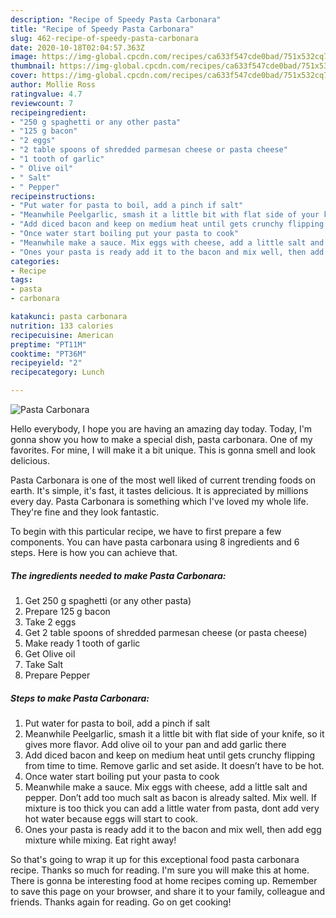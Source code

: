 ```yaml
---
description: "Recipe of Speedy Pasta Carbonara"
title: "Recipe of Speedy Pasta Carbonara"
slug: 462-recipe-of-speedy-pasta-carbonara
date: 2020-10-18T02:04:57.363Z
image: https://img-global.cpcdn.com/recipes/ca633f547cde0bad/751x532cq70/pasta-carbonara-recipe-main-photo.jpg
thumbnail: https://img-global.cpcdn.com/recipes/ca633f547cde0bad/751x532cq70/pasta-carbonara-recipe-main-photo.jpg
cover: https://img-global.cpcdn.com/recipes/ca633f547cde0bad/751x532cq70/pasta-carbonara-recipe-main-photo.jpg
author: Mollie Ross
ratingvalue: 4.7
reviewcount: 7
recipeingredient:
- "250 g spaghetti or any other pasta"
- "125 g bacon"
- "2 eggs"
- "2 table spoons of shredded parmesan cheese or pasta cheese"
- "1 tooth of garlic"
- " Olive oil"
- " Salt"
- " Pepper"
recipeinstructions:
- "Put water for pasta to boil, add a pinch if salt"
- "Meanwhile Peelgarlic, smash it a little bit with flat side of your knife, so it gives more flavor. Add olive oil to your pan and add garlic there"
- "Add diced bacon and keep on medium heat until gets crunchy flipping from time to time. Remove garlic and set aside. It doesn’t have to be hot."
- "Once water start boiling put your pasta to cook"
- "Meanwhile make a sauce. Mix eggs with cheese, add a little salt and pepper. Don’t add too much salt as bacon is already salted. Mix well. If mixture is too thick you can add a little water from pasta, dont add very hot water because eggs will start to cook."
- "Ones your pasta is ready add it to the bacon and mix well, then add egg mixture while mixing. Eat right away!"
categories:
- Recipe
tags:
- pasta
- carbonara

katakunci: pasta carbonara 
nutrition: 133 calories
recipecuisine: American
preptime: "PT11M"
cooktime: "PT36M"
recipeyield: "2"
recipecategory: Lunch

---
```



![Pasta Carbonara](https://img-global.cpcdn.com/recipes/ca633f547cde0bad/751x532cq70/pasta-carbonara-recipe-main-photo.jpg)

Hello everybody, I hope you are having an amazing day today. Today, I'm gonna show you how to make a special dish, pasta carbonara. One of my favorites. For mine, I will make it a bit unique. This is gonna smell and look delicious.

Pasta Carbonara is one of the most well liked of current trending foods on earth. It's simple, it's fast, it tastes delicious. It is appreciated by millions every day. Pasta Carbonara is something which I've loved my whole life. They're fine and they look fantastic.




To begin with this particular recipe, we have to first prepare a few components. You can have pasta carbonara using 8 ingredients and 6 steps. Here is how you can achieve that.

<!--inarticleads1-->

##### The ingredients needed to make Pasta Carbonara:

1. Get 250 g spaghetti (or any other pasta)
1. Prepare 125 g bacon
1. Take 2 eggs
1. Get 2 table spoons of shredded parmesan cheese (or pasta cheese)
1. Make ready 1 tooth of garlic
1. Get  Olive oil
1. Take  Salt
1. Prepare  Pepper




<!--inarticleads2-->

##### Steps to make Pasta Carbonara:

1. Put water for pasta to boil, add a pinch if salt
1. Meanwhile Peelgarlic, smash it a little bit with flat side of your knife, so it gives more flavor. Add olive oil to your pan and add garlic there
1. Add diced bacon and keep on medium heat until gets crunchy flipping from time to time. Remove garlic and set aside. It doesn’t have to be hot.
1. Once water start boiling put your pasta to cook
1. Meanwhile make a sauce. Mix eggs with cheese, add a little salt and pepper. Don’t add too much salt as bacon is already salted. Mix well. If mixture is too thick you can add a little water from pasta, dont add very hot water because eggs will start to cook.
1. Ones your pasta is ready add it to the bacon and mix well, then add egg mixture while mixing. Eat right away!




So that's going to wrap it up for this exceptional food pasta carbonara recipe. Thanks so much for reading. I'm sure you will make this at home. There is gonna be interesting food at home recipes coming up. Remember to save this page on your browser, and share it to your family, colleague and friends. Thanks again for reading. Go on get cooking!
